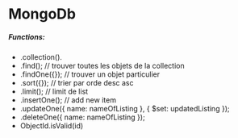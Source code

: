 # MongoDb

##### Functions:

- .collection().  
- .find();        // trouver toutes les objets de la collection
- .findOne({});   // trouver un objet particulier 
- .sort({});      // trier par orde desc asc
- .limit();       // limit de list
- .insertOne();   // add new item
- .updateOne({ name: nameOfListing }, { $set: updatedListing });
- .deleteOne({ name: nameOfListing });
- ObjectId.isValid(id)
